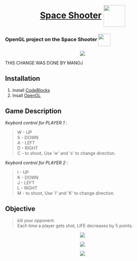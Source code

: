 <h1 align="center"> 
    <a href="https://rajathpi.github.io/space-shooter/">Space Shooter</a>  
    <img src="https://em-content.zobj.net/source/microsoft-teams/337/rocket_1f680.png" width="70" align="center">
</h1>
<!-- <a href="https://raw.githubusercontent.com/rajathpi/space-shooter/main/main.cpp">
  Code
  <img src="https://emojipedia-us.s3.amazonaws.com/source/microsoft-teams/337/backhand-index-pointing-left_1f448.png" width="30" align="center">
  <img src="https://emojipedia-us.s3.amazonaws.com/source/microsoft-teams/337/robot_1f916.png" width="40" align="center">
 </a> -->

### OpenGL project on the Space Shooter <img src="https://em-content.zobj.net/source/microsoft-teams/337/alien-monster_1f47e.png" width="40" align="center">
<p align="center">
<img src="https://imgur.com/2e8FSeb.gif" >
</p>

<p>
THIS CHANGE WAS DONE BY MANOJ
</p>
<p>
</p>



## **Installation**

1) Install [CodeBlocks](https://www.codeblocks.org/downloads/binaries/)<br>
2) Insall [OpenGL](https://www.transmissionzero.co.uk/software/freeglut-devel/)<br>


## **Game Description**

*Keybord control for PLAYER 1* : 
> W - UP <br />
> S - DOWN <br />
> A - LEFT <br />
> D - RIGHT <br />
> C - to shoot, Use 'w' and 's' to change direction. <br />  

*Keybord control for PLAYER 2* : 
> I - UP <br />
> K - DOWN <br />
> J - LEFT <br />
> L - RIGHT <br />
> M - to shoot, Use 'I' and 'K' to change direction. <br />  
                                                                              
## **Objective**
                      
> kill your opponent. <br />
> Each time a player gets shot, LIFE decreases by 5 points. <br />






<p>
  
  
</p>
<p>
</p>


<p>
</p>

<p align="center">
<img src="https://imgur.com/Qez9nvx.png" >
</p>

<p>
</p>

<p align="center">
<img src="https://imgur.com/Ds5JO6O.png" >
</p>

<p>
</p>

<p align="center">
<img src="https://imgur.com/HWO5aoZ.png" >
</p>

